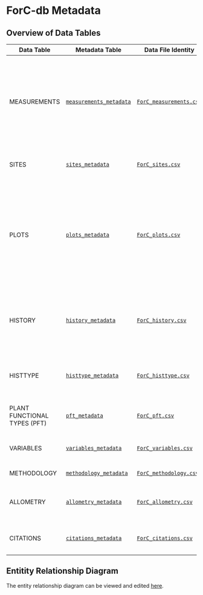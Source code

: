 # ForC-db Metadata

## Overview of Data Tables

Data Table	| Metadata Table | Data File Identity |	Description
--- | --- | --- | ---
MEASUREMENTS | [`measurements_metadata`](https://github.com/forc-db/ForC/blob/master/metadata/measurements_metadata.csv) |	[`ForC_measurements.csv`](https://github.com/forc-db/ForC/blob/master/data/ForC_measurements.csv)	| Records of ecosystem-level measurements relevant to C cycling, vegetation characteristics at the time of measurement, and data sources.
SITES |	[`sites_metadata`](https://github.com/forc-db/ForC/blob/master/metadata/sites_metadata.csv) | [`ForC_sites.csv`](https://github.com/forc-db/ForC/blob/master/data/ForC_sites.csv)	| Geographic, climatic, and edaphic site data
PLOTS | [`plots_metadata`](https://github.com/forc-db/ForC/blob/master/metadata/plots_metadata.csv) | [`ForC_plots.csv`](https://github.com/forc-db/ForC/blob/master/data/ForC_plots.csv)	| Plot data, including plot area of each plot or set of replicate plots and summary of plot history. This file was automatically generated from the HISTORY table using a [Matlab script](https://github.com/forc-db/ForC/tree/master/scripts/Matlab%20code%20to%20generate%20ForC_plots%20from%20ForC_history). 
HISTORY |[`history_metadata`](https://github.com/forc-db/ForC/blob/master/metadata/history_metadata.csv) | [`ForC_history.csv`](https://github.com/forc-db/ForC/blob/master/data/ForC_history.csv) |	Details on known history of each plot or set of replicate plots, including disturbances, regrowth, and management.  
HISTTYPE	| [`histtype_metadata`](https://github.com/forc-db/ForC/blob/master/metadata/histtype_metadata.csv) | [`ForC_histtype.csv`](https://github.com/forc-db/ForC/blob/master/data/ForC_histtype.csv)	| Definition of disturbance, management or regeneration history event types.
PLANT FUNCTIONAL TYPES (PFT) | [`pft_metadata`](https://github.com/forc-db/ForC/blob/master/metadata/pft_metadata.csv) | [`ForC_pft.csv`](https://github.com/forc-db/ForC/blob/master/data/ForC_pft.csv)	| Definitions of plant functional codes.
VARIABLES	| [`variables_metadata`](https://github.com/forc-db/ForC/blob/master/metadata/variables_metadata.csv) | [`ForC_variables.csv`](https://github.com/forc-db/ForC/blob/master/data/ForC_variables.csv)	| Definitions of C cycle variables and covariates. 
METHODOLOGY	| [`methodology_metadata`](https://github.com/forc-db/ForC/blob/master/metadata/methodology_metadata.csv) | [`ForC_methodology.csv`](https://github.com/forc-db/ForC/blob/master/data/ForC_methodology.csv) | Description of methodologies.
ALLOMETRY	| [`allometry_metadata`](https://github.com/forc-db/ForC/blob/master/metadata/allometry_metadata.csv) | [`ForC_allometry.csv`](https://github.com/forc-db/ForC/blob/master/data/ForC_allometry.csv)		| Sources and description of allometric equations for biomass.
CITATIONS	| [`citations_metadata`](https://github.com/forc-db/ForC/blob/master/metadata/citations_metadata.csv) | [`ForC_citations.csv`](https://github.com/forc-db/ForC/blob/master/data/ForC_citations.csv)		| Citations for data sources, methods, and allometries.


## Entitity Relationship Diagram

The entity relationship diagram can be viewed and edited [here](https://drive.google.com/file/d/0B9F3sC2fKyd3WS1lZzcwYXd4UmM/view?usp=sharing).
